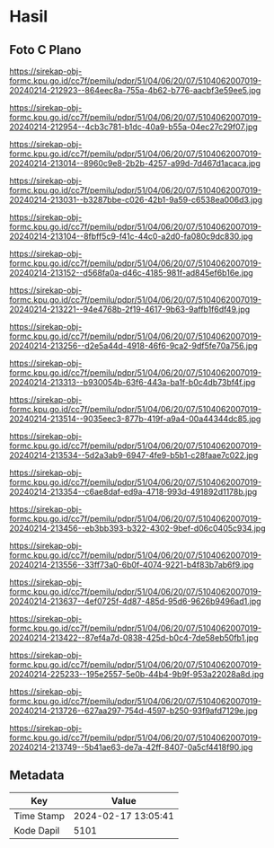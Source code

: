 # Hasil

## Foto C Plano

https://sirekap-obj-formc.kpu.go.id/cc7f/pemilu/pdpr/51/04/06/20/07/5104062007019-20240214-212923--864eec8a-755a-4b62-b776-aacbf3e59ee5.jpg

https://sirekap-obj-formc.kpu.go.id/cc7f/pemilu/pdpr/51/04/06/20/07/5104062007019-20240214-212954--4cb3c781-b1dc-40a9-b55a-04ec27c29f07.jpg

https://sirekap-obj-formc.kpu.go.id/cc7f/pemilu/pdpr/51/04/06/20/07/5104062007019-20240214-213014--8960c9e8-2b2b-4257-a99d-7d467d1acaca.jpg

https://sirekap-obj-formc.kpu.go.id/cc7f/pemilu/pdpr/51/04/06/20/07/5104062007019-20240214-213031--b3287bbe-c026-42b1-9a59-c6538ea006d3.jpg

https://sirekap-obj-formc.kpu.go.id/cc7f/pemilu/pdpr/51/04/06/20/07/5104062007019-20240214-213104--8fbff5c9-f41c-44c0-a2d0-fa080c9dc830.jpg

https://sirekap-obj-formc.kpu.go.id/cc7f/pemilu/pdpr/51/04/06/20/07/5104062007019-20240214-213152--d568fa0a-d46c-4185-981f-ad845ef6b16e.jpg

https://sirekap-obj-formc.kpu.go.id/cc7f/pemilu/pdpr/51/04/06/20/07/5104062007019-20240214-213221--94e4768b-2f19-4617-9b63-9affb1f6df49.jpg

https://sirekap-obj-formc.kpu.go.id/cc7f/pemilu/pdpr/51/04/06/20/07/5104062007019-20240214-213256--d2e5a44d-4918-46f6-9ca2-9df5fe70a756.jpg

https://sirekap-obj-formc.kpu.go.id/cc7f/pemilu/pdpr/51/04/06/20/07/5104062007019-20240214-213313--b930054b-63f6-443a-ba1f-b0c4db73bf4f.jpg

https://sirekap-obj-formc.kpu.go.id/cc7f/pemilu/pdpr/51/04/06/20/07/5104062007019-20240214-213514--9035eec3-877b-419f-a9a4-00a44344dc85.jpg

https://sirekap-obj-formc.kpu.go.id/cc7f/pemilu/pdpr/51/04/06/20/07/5104062007019-20240214-213534--5d2a3ab9-6947-4fe9-b5b1-c28faae7c022.jpg

https://sirekap-obj-formc.kpu.go.id/cc7f/pemilu/pdpr/51/04/06/20/07/5104062007019-20240214-213354--c6ae8daf-ed9a-4718-993d-491892d1178b.jpg

https://sirekap-obj-formc.kpu.go.id/cc7f/pemilu/pdpr/51/04/06/20/07/5104062007019-20240214-213456--eb3bb393-b322-4302-9bef-d06c0405c934.jpg

https://sirekap-obj-formc.kpu.go.id/cc7f/pemilu/pdpr/51/04/06/20/07/5104062007019-20240214-213556--33ff73a0-6b0f-4074-9221-b4f83b7ab6f9.jpg

https://sirekap-obj-formc.kpu.go.id/cc7f/pemilu/pdpr/51/04/06/20/07/5104062007019-20240214-213637--4ef0725f-4d87-485d-95d6-9626b9496ad1.jpg

https://sirekap-obj-formc.kpu.go.id/cc7f/pemilu/pdpr/51/04/06/20/07/5104062007019-20240214-213422--87ef4a7d-0838-425d-b0c4-7de58eb50fb1.jpg

https://sirekap-obj-formc.kpu.go.id/cc7f/pemilu/pdpr/51/04/06/20/07/5104062007019-20240214-225233--195e2557-5e0b-44b4-9b9f-953a22028a8d.jpg

https://sirekap-obj-formc.kpu.go.id/cc7f/pemilu/pdpr/51/04/06/20/07/5104062007019-20240214-213726--627aa297-754d-4597-b250-93f9afd7129e.jpg

https://sirekap-obj-formc.kpu.go.id/cc7f/pemilu/pdpr/51/04/06/20/07/5104062007019-20240214-213749--5b41ae63-de7a-42ff-8407-0a5cf4418f90.jpg


## Metadata

| Key        | Value               |
| ---------- | ------------------- |
| Time Stamp | 2024-02-17 13:05:41 |
| Kode Dapil | 5101                |



